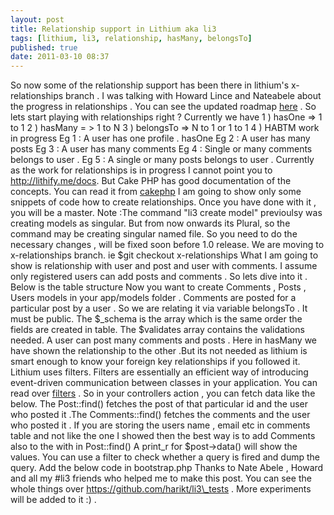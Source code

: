 ```yaml
---
layout: post
title: Relationship support in Lithium aka li3
tags: [lithium, li3, relationship, hasMany, belongsTo]
published: true
date: 2011-03-10 08:37
---
```

So now some of the relationship support has been there in lithium's x-relationships branch . I was talking with Howard Lince and Nateabele about the progress in relationships .  You can see the updated roadmap [here](http://dev.lithify.me/lithium/wiki/about/roadmap) .  So lets start playing with relationships right ?  Currently we have  1 ) hasOne =\> 1 to 1  2 ) hasMany = \> 1 to N  3 ) belongsTo =\> N to 1 or 1 to 1  4 ) HABTM work in progress  Eg 1 : A user has one profile . hasOne  Eg 2 : A user has many posts  Eg 3 : A user has many comments  Eg 4 : Single or many comments belongs to user .  Eg 5 : A single or many posts belongs to user .  Currently as the work for relationships is in progress I cannot point you to http://lithify.me/docs. But Cake PHP has good documentation of the concepts. You can read it from [cakephp](http://book.cakephp.org/view/1039/Associations-Linking-Models-)  I am going to show only some snippets of code how to create relationships. Once you have done with it , you will be a master.  Note :The command "li3 create model" previoulsy was creating models as singular. But from now onwards its Plural, so the command may be creating singular named file. So you need to do the necessary changes , will be fixed soon before 1.0 release.  We are moving to x-relationships branch. ie  $git checkout x-relationships  What I am going to show is relationship with user and post and user with comments. I assume only registered users can add posts and comments .  So lets dive into it .  Below is the table structure  Now you want to create Comments , Posts , Users models in your app/models folder .  Comments are posted for a particular post by a user .  So we are relating it via variable belongsTo . It must be public.  The $\_schema is the array which is the same order the fields are created in table.  The $validates array contains the validations needed.  A user can post many comments and posts . Here in hasMany we have shown the relationship to the other .But its not needed as lithium is smart enough to know your foreign key relationships if you followed it.  Lithium uses filters. Filters are essentially an efficient way of introducing event-driven communication between classes in your application. You can read over [filters](http://dev.lithify.me/drafts/source/en/02_lithium_basics/02_filters.wiki) .  So in your controllers action , you can fetch data like the below.  The Post::find() fetches the post of that particular id and the user who posted it .The Comments::find() fetches the comments and the user who posted it .  If you are storing the users name , email etc in comments table and not like the one I showed then the best way is to add Comments also to the with in Post::find()  A print\_r for $post-\>data() will show the values. You can use a filter to check whether a query is fired and dump the query.  Add the below code in bootstrap.php  Thanks to Nate Abele , Howard and all my \#li3 friends who helped me to make this post.  You can see the whole things over https://github.com/harikt/li3\_tests . More experiments will be added to it :) .   
